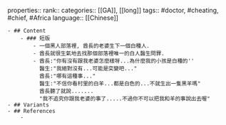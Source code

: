 properties::
rank::
categories:: [[GA]], [[long]] 
tags:: #doctor, #cheating, #chief, #Africa
language:: [[Chinese]]

	- ## Content
		- ### 短版
			- 一個黑人部落裡, 酋長的老婆生下一個白種人.
			- 酋長就很生氣地去找那個部落裡唯一的白人醫生問罪.
			- 酋長:"你有沒有跟我老婆怎麼樣呀...為什麼我的小孩是白種的''
			  醫生:"我絕對沒有...可能是突變吧..."
			  酋長:"哪有這種事..."
			  醫生:"不信你看村里的白羊...都是白色的...不就生出一隻黑羊嗎"
			  酋長聽了就說.......
			  "我不追究你跟我老婆的事了.....不過你不可以把我和羊的事說出去喔"
	- ## Variants
	- ## References
		-